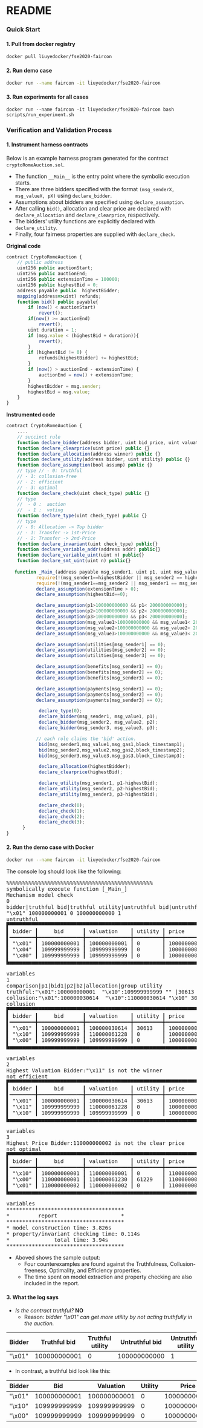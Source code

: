
# README

### Quick Start

#### 1. Pull from docker registry

```bash
docker pull liuyedocker/fse2020-faircon
```

#### 2. Run demo case

```bash
docker run --name faircon -it liuyedocker/fse2020-faircon
```

#### 3. Run experiments for all cases

```
docker run --name faircon -it liuyedocker/fse2020-faircon bash scripts/run_experiment.sh
```
<!-- 
###  Customization

#### 1. Build Docker image

in the same directory, execute the following command.
```
    docker build  . -t  fse2020-faircon 
```

#### 2. Run the demo case

```bash
docker run --name faircon -it fse2020-faircon
```

#### 3. Run experiments for all cases

```
docker run --name faircon -it fse2020-faircon bash scripts/run_experiment.sh
``` -->

###  Verification and Validation Process

#### 1. Instrument harness contracts

Below is an example harness program generated for the contract `cryptoRomeAuction.sol`. 

* The function `__Main__` is the entry point where the symbolic execution starts. 
* There are three bidders specified with the format  `(msg_senderX, msg_valueX, pX)` using `declare_bidder`.  
* Assumptions about bidders are specified using `declare_assumption`. 
* After calling `bid()`, allocation and clear price are declared with `declare_allocation` and `declare_clearprice`, respectively.
* The bidders' utility functions are explicitly declared with `declare_utility`. 
* Finally, four fairness properties are supplied with `declare_check`.

__Original code__
```javascript
contract CryptoRomeAuction {
    // public address 
    uint256 public auctionStart;
    uint256 public auctionEnd;
    uint256 public extensionTime = 100000;
    uint256 public highestBid = 0;
    address payable public  highestBidder;
    mapping(address=>uint) refunds;
    function bid() public payable{
        if (now() < auctionStart)
            revert();
        if(now() >= auctionEnd)
            revert();
        uint duration = 1;
        if (msg.value < (highestBid + duration)){
            revert();
        }
        if (highestBid != 0) {
            refunds[highestBidder] += highestBid;
        }
        if (now() > auctionEnd - extensionTime) {
            auctionEnd = now() + extensionTime;
        }
        highestBidder = msg.sender;
        highestBid = msg.value;
    }
}
```
__Instrumented code__

```javascript
contract CryptoRomeAuction {
    ....
    // succinct rule
    function declare_bidder(address bidder, uint bid_price, uint valuation) public {}
    function declare_clearprice(uint price) public {}
    function declare_allocation(address winner) public {}
    function declare_utility(address bidder, uint utility) public {}
    function declare_assumption(bool assump) public {}
    // type // - 0: truthful
    // - 1: collusion-free
    // - 2: efficient 
    // - 3: optimal
    function declare_check(uint check_type) public {}
    // type
    //  - 0 :  auction
    //  - 1 :  voting
    function declare_type(uint check_type) public {}
    // type
    // - 0: Allocation -> Top bidder
    // - 1: Transfer -> 1st-Price
    // - 2: Transfer -> 2nd-Price
    function declare_invariant(uint check_type) public{}
    function declare_variable_addr(address addr) public{}
    function declare_variable_uint(uint n) public{}
    function declare_smt_uint(uint n) public{}
 
   function _Main_(address payable msg_sender1, uint p1, uint msg_value1, uint msg_gas1, uint block_timestamp1, address payable msg_sender2, uint p2, uint msg_value2, uint msg_gas2, uint block_timestamp2,address payable msg_sender3, uint p3, uint msg_value3, uint msg_gas3, uint block_timestamp3) public {
           require(!(msg_sender1==highestBidder || msg_sender2 == highestBidder || msg_sender3 == highestBidder));
           require(!(msg_sender1==msg_sender2 || msg_sender1 == msg_sender3 || msg_sender2 == msg_sender3));
           declare_assumption(extensionTime > 0);
           declare_assumption(highestBid==0);

           declare_assumption(p1>100000000000 && p1< 200000000000);
           declare_assumption(p2>100000000000 && p2< 200000000000);
           declare_assumption(p3>100000000000 && p3< 200000000000);
           declare_assumption(msg_value1>100000000000 && msg_value1< 200000000000);
           declare_assumption(msg_value2>100000000000 && msg_value2< 200000000000);
           declare_assumption(msg_value3>100000000000 && msg_value3< 200000000000);

           declare_assumption(utilities[msg_sender1] == 0);
           declare_assumption(utilities[msg_sender2] == 0);
           declare_assumption(utilities[msg_sender3] == 0);

           declare_assumption(benefits[msg_sender1] == 0);
           declare_assumption(benefits[msg_sender2] == 0);
           declare_assumption(benefits[msg_sender3] == 0);

           declare_assumption(payments[msg_sender1] == 0);
           declare_assumption(payments[msg_sender2] == 0);
           declare_assumption(payments[msg_sender3] == 0);

            declare_type(0);
            declare_bidder(msg_sender1, msg_value1, p1);
            declare_bidder(msg_sender2, msg_value2, p2);
            declare_bidder(msg_sender3, msg_value3, p3);

           // each role claims the 'bid' action.
            bid(msg_sender1,msg_value1,msg_gas1,block_timestamp1);
            bid(msg_sender2,msg_value2,msg_gas2,block_timestamp2);
            bid(msg_sender3,msg_value3,msg_gas3,block_timestamp3);

            declare_allocation(highestBidder);
            declare_clearprice(highestBid);

            declare_utility(msg_sender1, p1-highestBid); 
            declare_utility(msg_sender2, p2-highestBid); 
            declare_utility(msg_sender3, p3-highestBid); 

            declare_check(0);
            declare_check(1);
            declare_check(2);
            declare_check(3);
      }
}
```

#### 2. Run the demo case with Docker

```bash
docker run --name faircon -it liuyedocker/fse2020-faircon
```

The console log should look like the following:

<pre>%%%%%%%%%%%%%%%%%%%%%%%%%%%%%%%%%%%%%%%%%%%%%%
symbolically execute function [_Main_]
Mechanism model check
0
bidder|truthful bid|truthful utility|untruthful bid|untruthful utility
&quot;\x01&quot; 100000000001 0 100000000000 1
untruthful
▛▀▀▀▀▀▀▀▀▀▀▀▀▀▀▀▀▀▀▀▀▀▀▀▀▀▀▀▀▀▀▀▀▀▀▀▀▀▀▀▀▀▀▀▀▀▀▀▀▀▀▀▀▀▀▀▀▀▀▀▀▀▀▀▀▀▀▀▀▀▀▀▀▀▀▀▀▜
▌ bidder ┃     bid      ┃ valuation    ┃ utility ┃ price        ┃ allocation ▐
▌━━━━━━━━╋━━━━━━━━━━━━━━╋━━━━━━━━━━━━━━╋━━━━━━━━━╋━━━━━━━━━━━━━━╋━━━━━━━━━━━━▐
▌ &quot;\x01&quot; ┃ 100000000001 ┃ 100000000001 ┃ 0       ┃ 100000000001 ┃ true       ▐
▌ &quot;\x04&quot; ┃ 109999999999 ┃ 109999999999 ┃ 0       ┃ 100000000001 ┃ false      ▐
▌ &quot;\x80&quot; ┃ 109999999999 ┃ 109999999999 ┃ 0       ┃ 100000000001 ┃ false      ▐
▙▄▄▄▄▄▄▄▄▄▄▄▄▄▄▄▄▄▄▄▄▄▄▄▄▄▄▄▄▄▄▄▄▄▄▄▄▄▄▄▄▄▄▄▄▄▄▄▄▄▄▄▄▄▄▄▄▄▄▄▄▄▄▄▄▄▄▄▄▄▄▄▄▄▄▄▄▟

variables
1
comparison|p1|bid1|p2|b2|allocation|group utility
truthful:&quot;\x01&quot;:100000000001  &quot;\x10&quot;:109999999999 &quot;&quot; |30613
collusion:&quot;\x01&quot;:100000030614  &quot;\x10&quot;:110000030614 &quot;\x10&quot; 30614
collusion
▛▀▀▀▀▀▀▀▀▀▀▀▀▀▀▀▀▀▀▀▀▀▀▀▀▀▀▀▀▀▀▀▀▀▀▀▀▀▀▀▀▀▀▀▀▀▀▀▀▀▀▀▀▀▀▀▀▀▀▀▀▀▀▀▀▀▀▀▀▀▀▀▀▀▀▀▀▜
▌ bidder ┃     bid      ┃ valuation    ┃ utility ┃ price        ┃ allocation ▐
▌━━━━━━━━╋━━━━━━━━━━━━━━╋━━━━━━━━━━━━━━╋━━━━━━━━━╋━━━━━━━━━━━━━━╋━━━━━━━━━━━━▐
▌ &quot;\x01&quot; ┃ 100000000001 ┃ 100000030614 ┃ 30613   ┃ 100000000001 ┃ true       ▐
▌ &quot;\x10&quot; ┃ 109999999999 ┃ 110000061228 ┃ 0       ┃ 100000000001 ┃ false      ▐
▌ &quot;\x00&quot; ┃ 109999999999 ┃ 109999999999 ┃ 0       ┃ 100000000001 ┃ false      ▐
▙▄▄▄▄▄▄▄▄▄▄▄▄▄▄▄▄▄▄▄▄▄▄▄▄▄▄▄▄▄▄▄▄▄▄▄▄▄▄▄▄▄▄▄▄▄▄▄▄▄▄▄▄▄▄▄▄▄▄▄▄▄▄▄▄▄▄▄▄▄▄▄▄▄▄▄▄▟

variables
2
Highest Valuation Bidder:&quot;\x11&quot; is not the winner
not efficient
▛▀▀▀▀▀▀▀▀▀▀▀▀▀▀▀▀▀▀▀▀▀▀▀▀▀▀▀▀▀▀▀▀▀▀▀▀▀▀▀▀▀▀▀▀▀▀▀▀▀▀▀▀▀▀▀▀▀▀▀▀▀▀▀▀▀▀▀▀▀▀▀▀▀▀▀▀▜
▌ bidder ┃     bid      ┃ valuation    ┃ utility ┃ price        ┃ allocation ▐
▌━━━━━━━━╋━━━━━━━━━━━━━━╋━━━━━━━━━━━━━━╋━━━━━━━━━╋━━━━━━━━━━━━━━╋━━━━━━━━━━━━▐
▌ &quot;\x01&quot; ┃ 100000000001 ┃ 100000030614 ┃ 30613   ┃ 100000000001 ┃ true       ▐
▌ &quot;\x11&quot; ┃ 109999999999 ┃ 110000061228 ┃ 0       ┃ 100000000001 ┃ false      ▐
▌ &quot;\x10&quot; ┃ 109999999999 ┃ 109999999999 ┃ 0       ┃ 100000000001 ┃ false      ▐
▙▄▄▄▄▄▄▄▄▄▄▄▄▄▄▄▄▄▄▄▄▄▄▄▄▄▄▄▄▄▄▄▄▄▄▄▄▄▄▄▄▄▄▄▄▄▄▄▄▄▄▄▄▄▄▄▄▄▄▄▄▄▄▄▄▄▄▄▄▄▄▄▄▄▄▄▄▟

variables
3
Highest Price Bidder:110000000002 is not the clear price
not optimal
▛▀▀▀▀▀▀▀▀▀▀▀▀▀▀▀▀▀▀▀▀▀▀▀▀▀▀▀▀▀▀▀▀▀▀▀▀▀▀▀▀▀▀▀▀▀▀▀▀▀▀▀▀▀▀▀▀▀▀▀▀▀▀▀▀▀▀▀▀▀▀▀▀▀▀▀▀▜
▌ bidder ┃     bid      ┃ valuation    ┃ utility ┃ price        ┃ allocation ▐
▌━━━━━━━━╋━━━━━━━━━━━━━━╋━━━━━━━━━━━━━━╋━━━━━━━━━╋━━━━━━━━━━━━━━╋━━━━━━━━━━━━▐
▌ &quot;\x10&quot; ┃ 100000000001 ┃ 110000000001 ┃ 0       ┃ 110000000001 ┃ false      ▐
▌ &quot;\x00&quot; ┃ 110000000001 ┃ 110000061230 ┃ 61229   ┃ 110000000001 ┃ true       ▐
▌ &quot;\x01&quot; ┃ 110000000002 ┃ 110000000002 ┃ 0       ┃ 110000000001 ┃ false      ▐
▙▄▄▄▄▄▄▄▄▄▄▄▄▄▄▄▄▄▄▄▄▄▄▄▄▄▄▄▄▄▄▄▄▄▄▄▄▄▄▄▄▄▄▄▄▄▄▄▄▄▄▄▄▄▄▄▄▄▄▄▄▄▄▄▄▄▄▄▄▄▄▄▄▄▄▄▄▟

variables
*************************************
*         report                    *
*************************************
* model construction time: 3.826s
* property/invariant checking time: 0.114s
*              total time: 3.94s
*************************************
</pre>

* Aboved shows the sample output: 
    - Four counterexamples are found against the Truthfulness, Collusion-freeness, Optimality, and Efficiency properties.  
    - The time spent on model extraction and property checking are also included in the report.

#### 3. What the log says

* *Is the contract truthful?* **NO**
    * Reason: *bidder "\x01" can get more utility by not acting truthfully in the auction.*

|Bidder|Truthful bid|Truthful utility|Untruthful bid|Untruthful utility|
|----------------------|-----------------|-------------|----------|---------|
|"\x01"| 100000000001| 0| 100000000000| 1|

* In contrast, a truthful bid look like this:

| Bidder   |    Bid      | Valuation    | Utility  | Price        | Allocation |
|----|----|----|----|--|---|
|"\x01"  | 100000000001 | 100000000001 | 0       | 100000000001 | true       |
|"\x10" | 109999999999 | 109999999999 |  0       | 100000000001 | false      |
| "\x00" | 109999999999 | 109999999999 | 0       | 100000000001 | false   |
